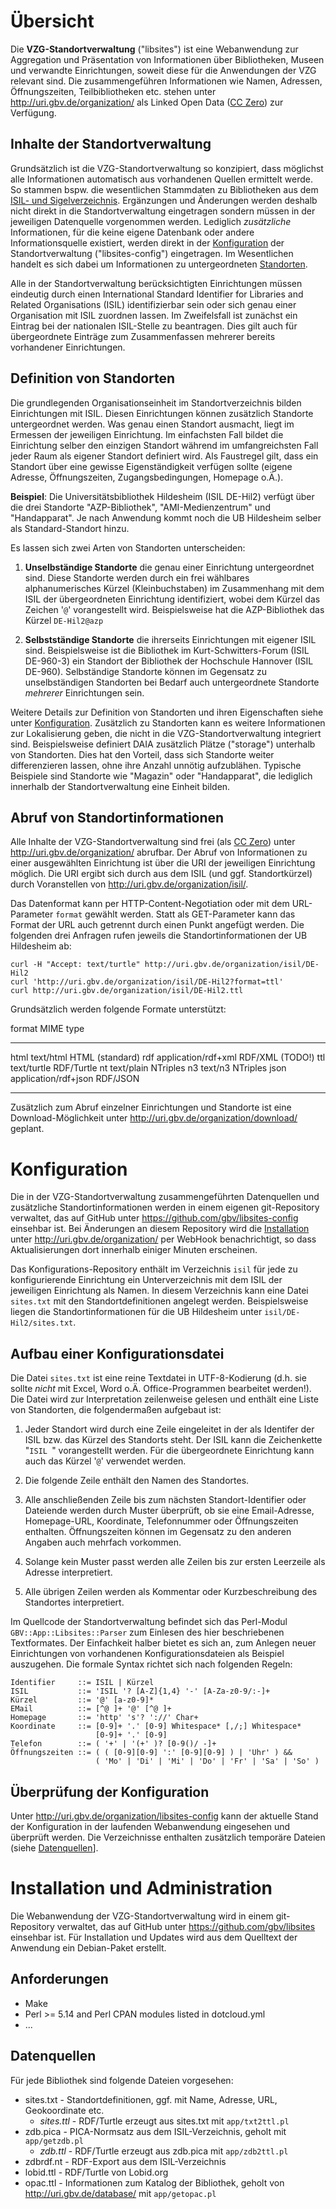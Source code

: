# Übersicht
 
Die **VZG-Standortverwaltung** ("libsites") ist eine Webanwendung zur
Aggregation und Präsentation von Informationen über Bibliotheken, Museen und
verwandte Einrichtungen, soweit diese für die Anwendungen der VZG relevant
sind. Die zusammengeführen Informationen wie Namen, Adressen, Öffnungszeiten,
Teilbibliotheken etc. stehen unter <http://uri.gbv.de/organization/> als Linked
Open Data ([CC Zero]) zur Verfügung.

[CC Zero]: http://creativecommons.org/publicdomain/zero/1.0/deed.de

## Inhalte der Standortverwaltung

Grundsätzlich ist die VZG-Standortverwaltung so konzipiert, dass möglichst alle
Informationen automatisch aus vorhandenen Quellen ermittelt werde. So stammen
bspw. die wesentlichen Stammdaten zu Bibliotheken aus dem  [ISIL- und
Sigelverzeichnis](http://zdb-opac.de/DB=1.2). Ergänzungen und Änderungen werden
deshalb nicht direkt in die Standortverwaltung eingetragen sondern müssen in
der jeweiligen Datenquelle vorgenommen werden. Lediglich *zusätzliche*
Informationen, für die keine eigene Datenbank oder andere Informationsquelle
existiert, werden direkt in der [Konfiguration] der Standortverwaltung
("libsites-config") eingetragen. Im Wesentlichen handelt es sich dabei um
Informationen zu untergeordneten [Standorten](#definition-von-standorten).

Alle in der Standortverwaltung berücksichtigten Einrichtungen müssen eindeutig
durch einen International Standard Identifier for Libraries and Related
Organisations (ISIL) identifizierbar sein oder sich genau einer Organisation
mit ISIL zuordnen lassen. Im Zweifelsfall ist zunächst ein Eintrag bei der
nationalen ISIL-Stelle zu beantragen. Dies gilt auch für übergeordnete Einträge
zum Zusammenfassen mehrerer bereits vorhandener Einrichtungen.

## Definition von Standorten

Die grundlegenden Organisationseinheit im Standortverzeichnis bilden
Einrichtungen mit ISIL. Diesen Einrichtungen können zusätzlich Standorte
untergeordnet werden. Was genau einen Standort ausmacht, liegt im Ermessen der
jeweiligen Einrichtung. Im einfachsten Fall bildet die Einrichtung selber den
einzigen Standort während im umfangreichsten Fall jeder Raum als eigener
Standort definiert wird. Als Faustregel gilt, dass ein Standort über eine
gewisse Eigenständigkeit verfügen sollte (eigene Adresse, Öffnungszeiten,
Zugangsbedingungen, Homepage o.Ä.). 

**Beispiel**: Die Universitätsbibliothek Hildesheim (ISIL DE-Hil2) verfügt über
die drei Standorte "AZP-Bibliothek", "AMI-Medienzentrum" und "Handapparat". Je
nach Anwendung kommt noch die UB Hildesheim selber als Standard-Standort hinzu.

Es lassen sich zwei Arten von Standorten unterscheiden:

1. **Unselbständige Standorte** die genau einer Einrichtung untergeordnet sind. 
   Diese Standorte werden durch ein frei wählbares alphanumerisches Kürzel
   (Kleinbuchstaben) im Zusammenhang mit dem ISIL der übergeordneten Einrichtung
   identifiziert, wobei dem Kürzel das Zeichen '`@`' vorangestellt wird.
   Beispielsweise hat die AZP-Bibliothek  das Kürzel `DE-Hil2@azp`

2. **Selbstständige Standorte** die ihrerseits Einrichtungen mit eigener ISIL sind.
   Beispielsweise ist die Bibliothek im Kurt-Schwitters-Forum (ISIL DE-960-3)
   ein Standort der Bibliothek der Hochschule Hannover (ISIL DE-960). 
   Selbständige Standorte können im Gegensatz zu unselbständigen Standorten 
   bei Bedarf auch untergeordnete Standorte *mehrerer* Einrichtungen sein.

Weitere Details zur Definition von Standorten und ihren Eigenschaften siehe
unter [Konfiguration]. Zusätzlich zu Standorten kann es weitere Informationen
zur Lokalisierung geben, die nicht in die VZG-Standortverwaltung integriert
sind. Beispielsweise definiert DAIA zusätzlich Plätze ("storage") unterhalb von
Standorten. Dies hat den Vorteil, dass sich Standorte weiter differenzieren
lassen, ohne ihre Anzahl unnötig aufzublähen. Typische Beispiele sind Standorte
wie "Magazin" oder "Handapparat", die lediglich innerhalb der
Standortverwaltung eine Einheit bilden.

## Abruf von Standortinformationen

Alle Inhalte der VZG-Standortverwaltung sind frei (als [CC Zero]) unter
<http://uri.gbv.de/organization/> abrufbar. Der Abruf von Informationen zu
einer ausgewählten Einrichtung ist über die URI der jeweiligen Einrichtung
möglich. Die URI ergibt sich durch aus dem ISIL (und ggf. Standortkürzel) 
durch Voranstellen von <http://uri.gbv.de/organization/isil/>.

Das Datenformat kann per HTTP-Content-Negotiation oder mit dem URL-Parameter
`format` gewählt werden. Statt als GET-Parameter kann das Format der URL
auch getrennt durch einen Punkt angefügt werden. Die folgenden drei Anfragen
rufen jeweils die Standortinformationen der UB Hildesheim ab:

    curl -H "Accept: text/turtle" http://uri.gbv.de/organization/isil/DE-Hil2
    curl 'http://uri.gbv.de/organization/isil/DE-Hil2?format=ttl'
    curl http://uri.gbv.de/organization/isil/DE-Hil2.ttl

Grundsätzlich werden folgende Formate unterstützt:

 format   MIME type
-------- --------------------- -----------------------
 html     text/html             HTML (standard)
 rdf      application/rdf+xml   RDF/XML (TODO!)
 ttl      text/turtle           RDF/Turtle
 nt       text/plain            NTriples
 n3       text/n3               NTriples
 json     application/rdf+json  RDF/JSON
-------- --------------------- -----------------------

Zusätzlich zum Abruf einzelner Einrichtungen und Standorte ist eine
Download-Möglichkeit unter <http://uri.gbv.de/organization/download/> geplant. 

<!--
## Interpretation der Standortinformationen

TODO
-->

# Konfiguration

[Konfiguration]: #konfiguration

Die in der VZG-Standortverwaltung zusammengeführten Datenquellen und
zusätzliche Standortinformationen werden in einem eigenen git-Repository
verwaltet, das auf GitHub unter <https://github.com/gbv/libsites-config>
einsehbar ist. Bei Änderungen an diesem Repository wird die [Installation]
unter <http://uri.gbv.de/organization/> per WebHook benachrichtigt, so
dass Aktualisierungen dort innerhalb einiger Minuten erscheinen.

Das Konfigurations-Repository enthält im Verzeichnis `isil` für jede zu
konfigurierende Einrichtung ein Unterverzeichnis mit dem ISIL der jeweiligen
Einrichtung als Namen. In diesem Verzeichnis kann eine Datei `sites.txt` mit
den Standortdefinitionen angelegt werden. Beispielsweise liegen die
Standortinformationen für die UB Hildesheim unter `isil/DE-Hil2/sites.txt`.

## Aufbau einer Konfigurationsdatei

Die Datei `sites.txt` ist eine reine Textdatei in UTF-8-Kodierung (d.h. sie
sollte *nicht* mit Excel, Word o.Ä. Office-Programmen bearbeitet werden!). Die
Datei wird zur Interpretation zeilenweise gelesen und enthält eine Liste von
Standorten, die folgendermaßen aufgebaut ist:

1. Jeder Standort wird durch eine Zeile eingeleitet in der als Identifer der
   ISIL bzw. das Kürzel des Standorts steht. Der ISIL kann die Zeichenkette 
   "`ISIL `" vorangestellt werden. Für die übergeordnete Einrichtung kann auch
   das Kürzel '`@`' verwendet werden.

2. Die folgende Zeile enthält den Namen des Standortes.

3. Alle anschließenden Zeile bis zum nächsten Standort-Identifier oder Dateiende
   werden durch Muster überprüft, ob sie eine Email-Adresse, Homepage-URL, 
   Koordinate, Telefonnummer oder Öffnungszeiten enthalten. Öffnungszeiten
   können im Gegensatz zu den anderen Angaben auch mehrfach vorkommen.

4. Solange kein Muster passt werden alle Zeilen bis zur ersten Leerzeile als 
   Adresse interpretiert.

4. Alle übrigen Zeilen werden als Kommentar oder Kurzbeschreibung des Standortes
   interpretiert.

Im Quellcode der Standortverwaltung befindet sich das Perl-Modul
`GBV::App::Libsites::Parser` zum Einlesen des hier beschriebenen Textformates.
Der Einfachkeit halber bietet es sich an, zum Anlegen neuer Einrichtungen von
vorhandenen Konfigurationsdateien als Beispiel auszugehen. Die formale Syntax 
richtet sich nach folgenden Regeln:

    Identifier     ::= ISIL | Kürzel
    ISIL           ::= 'ISIL '? [A-Z]{1,4} '-' [A-Za-z0-9/:-]+
    Kürzel         ::= '@' [a-z0-9]*
    EMail          ::= [^@ ]+ '@' [^@ ]+
    Homepage       ::= 'http' 's'? '://' Char+
    Koordinate     ::= [0-9]+ '.' [0-9] Whitespace* [,/;] Whitespace* 
                       [0-9]+ '.' [0-9]
    Telefon        ::= ( '+' | '(+' )? [0-9()/ -]+
    Öffnungszeiten ::= ( ( [0-9][0-9] ':' [0-9][0-9] ) | 'Uhr' ) &&
                       ( 'Mo' | 'Di' | 'Mi' | 'Do' | 'Fr' | 'Sa' | 'So' )


<!-- TODO: Skript und/oder Webapi zum Parsen und Überprüfen -->

## Überprüfung der Konfiguration

Unter <http://uri.gbv.de/organization/libsites-config> kann der
aktuelle Stand der Konfiguration in der laufenden Webanwendung
eingesehen und überprüft werden. Die Verzeichnisse enthalten
zusätzlich temporäre Dateien (siehe [Datenquellen](#datenquellen)].

# Installation und Administration

[Installation]: #installation-und-administration

Die Webanwendung der VZG-Standortverwaltung wird in einem git-Repository
verwaltet, das auf GitHub unter <https://github.com/gbv/libsites> einsehbar
ist. Für Installation und Updates wird aus dem Quelltext der Anwendung ein
Debian-Paket erstellt.

## Anforderungen

* Make
* Perl >= 5.14 and Perl CPAN modules listed in dotcloud.yml
* ...

## Datenquellen

Für jede Bibliothek sind folgende Dateien vorgesehen:

* sites.txt - Standortdefinitionen, ggf. mit Name, Adresse, URL, Geokoordinate etc.
  * *sites.ttl* - RDF/Turtle erzeugt aus sites.txt mit `app/txt2ttl.pl`
* zdb.pica - PICA-Normsatz aus dem ISIL-Verzeichnis, geholt mit `app/getzdb.pl` 
  * *zdb.ttl* - RDF/Turtle erzeugt aus zdb.pica mit `app/zdb2ttl.pl`
* zdbrdf.nt - RDF-Export aus dem ISIL-Verzeichnis
* lobid.ttl - RDF/Turtle von Lobid.org
* opac.ttl - Informationen zum Katalog der Bibliothek, geholt von
   <http://uri.gbv.de/database/> mit `app/getopac.pl`

